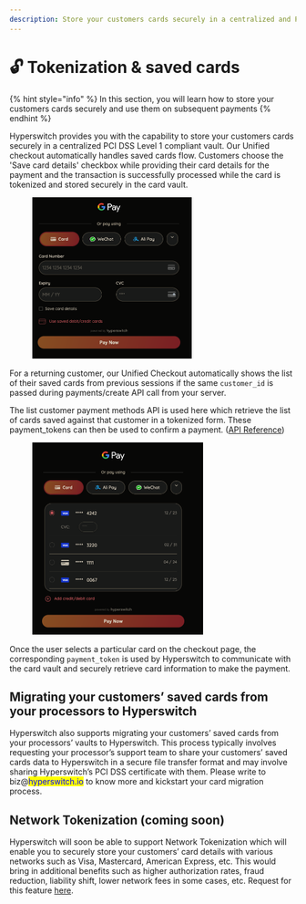 ```yaml
---
description: Store your customers cards securely in a centralized and PCI compliant vault
---
```


# 🔓 Tokenization & saved cards

{% hint style="info" %}
In this section, you will learn how to store your customers cards securely and use them on subsequent payments
{% endhint %}

Hyperswitch provides you with the capability to store your customers cards securely in a centralized PCI DSS Level 1 compliant vault. Our Unified checkout automatically handles saved cards flow. Customers choose the 'Save card details' checkbox while providing their card details for the payment and the transaction is successfully processed while the card is tokenized and stored securely in the card vault.

<figure><img src="../.gitbook/assets/savedCards1.png" alt="" width="280"><figcaption></figcaption></figure>

For a returning customer, our Unified Checkout automatically shows the list of their saved cards from previous sessions if the same `customer_id` is passed during payments/create API call from your server.

The list customer payment methods API is used here which retrieve the list of cards saved against that customer in a tokenized form. These payment\_tokens can then be used to confirm a payment. ([API Reference](https://api-reference.hyperswitch.io/api-reference/payment-methods/list-payment-methods-for-a-customer-1))

<figure><img src="../.gitbook/assets/savedCards2.png" alt="" width="300"><figcaption></figcaption></figure>

Once the user selects a particular card on the checkout page, the corresponding `payment_token` is used by Hyperswitch to  communicate with the card vault and securely retrieve card information to make the payment.

## Migrating your customers’ saved cards from your processors to Hyperswitch

Hyperswitch also supports migrating your customers’ saved cards from your processors’ vaults to Hyperswitch. This process typically involves requesting your processor’s support team to share your customers’ saved cards data to Hyperswitch in a secure file transfer format and may involve sharing Hyperswitch’s PCI DSS certificate with them. Please write to biz@<mark style="color:blue;">hyperswitch.io</mark> to know more and kickstart your card migration process.

## Network Tokenization (coming soon)

Hyperswitch will soon be able to support Network Tokenization which will enable you to securely store your customers’ card details with various networks such as Visa, Mastercard, American Express, etc. This would bring in additional benefits such as higher authorization rates, fraud reduction, liability shift, lower network fees in some cases, etc. Request for this feature [here](https://github.com/juspay/hyperswitch/discussions/new?category=ideas-feature-requests).
